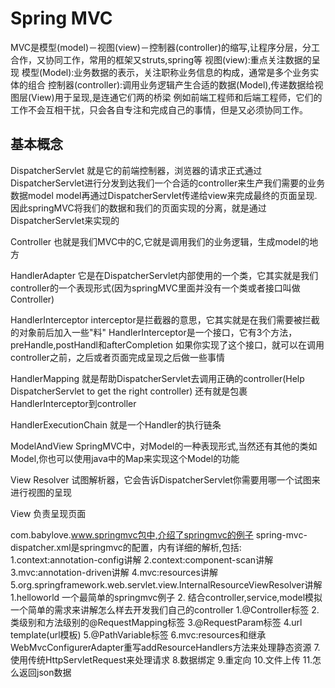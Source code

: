 Spring MVC
=============
MVC是模型(model)－视图(view)－控制器(controller)的缩写,让程序分层，分工合作，又协同工作，常用的框架又struts,spring等
视图(view):重点关注数据的呈现
模型(Model):业务数据的表示，关注职称业务信息的构成，通常是多个业务实体的组合
控制器(controller):调用业务逻辑产生合适的数据(Model),传递数据给视图层(View)用于呈现,是连通它们两的桥梁
例如前端工程师和后端工程师，它们的工作不会互相干扰，只会各自专注和完成自己的事情，但是又必须协同工作。

基本概念
----------------
DispatcherServlet
就是它的前端控制器，浏览器的请求正式通过DispatcherServlet进行分发到达我们一个合适的controller来生产我们需要的业务数据model
model再通过DispatcherServlet传递给view来完成最终的页面呈现.
因此springMVC将我们的数据和我们的页面实现的分离，就是通过DispatcherServlet来实现的

Controller
也就是我们MVC中的C,它就是调用我们的业务逻辑，生成model的地方

HandlerAdapter
它是在DispatcherServlet内部使用的一个类，它其实就是我们controller的一个表现形式(因为springMVC里面并没有一个类或者接口叫做Controller)


HandlerInterceptor
interceptor是拦截器的意思，它其实就是在我们需要被拦截的对象前后加入一些"料"
HandlerInterceptor是一个接口，它有3个方法，preHandle,postHandl和afterCompletion
如果你实现了这个接口，就可以在调用controller之前，之后或者页面完成呈现之后做一些事情

HandlerMapping
就是帮助DispatcherServlet去调用正确的controller(Help DispatcherServlet to get the right controller)
还有就是包裹HandlerInterceptor到controller

HandlerExecutionChain
就是一个Handler的执行链条

ModelAndView
SpringMVC中，对Model的一种表现形式,当然还有其他的类如Model,你也可以使用java中的Map来实现这个Model的功能

View Resolver
试图解析器，它会告诉DispatcherServlet你需要用哪一个试图来进行视图的呈现

View
负责呈现页面

com.babylove.www.springmvc包中,介绍了springmvc的例子
spring-mvc-dispatcher.xml是springmvc的配置，内有详细的解析,包括:
	1.context:annotation-config讲解
	2.context:component-scan讲解
	3.mvc:annotation-driven讲解
	4.mvc:resources讲解
	5.org.springframework.web.servlet.view.InternalResourceViewResolver讲解
1.helloworld
	一个最简单的springmvc例子
2.
	结合controller,service,model模拟一个简单的需求来讲解怎么样去开发我们自己的controller
	1.@Controller标签
	2.类级别和方法级别的@RequestMapping标签
	3.@RequestParam标签
	4.url template(url模板)
	5.@PathVariable标签
	6.mvc:resources和继承WebMvcConfigurerAdapter重写addResourceHandlers方法来处理静态资源
	7.使用传统HttpServletRequest来处理请求
	8.数据绑定
	9.重定向
	10.文件上传
	11.怎么返回json数据
